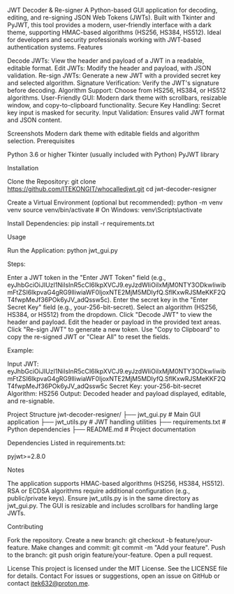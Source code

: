 JWT Decoder & Re-signer
A Python-based GUI application for decoding, editing, and re-signing JSON Web Tokens (JWTs). Built with Tkinter and PyJWT, this tool provides a modern, user-friendly interface with a dark theme, supporting HMAC-based algorithms (HS256, HS384, HS512). Ideal for developers and security professionals working with JWT-based authentication systems.
Features

Decode JWTs: View the header and payload of a JWT in a readable, editable format.
Edit JWTs: Modify the header and payload, with JSON validation.
Re-sign JWTs: Generate a new JWT with a provided secret key and selected algorithm.
Signature Verification: Verify the JWT's signature before decoding.
Algorithm Support: Choose from HS256, HS384, or HS512 algorithms.
User-Friendly GUI: Modern dark theme with scrollbars, resizable window, and copy-to-clipboard functionality.
Secure Key Handling: Secret key input is masked for security.
Input Validation: Ensures valid JWT format and JSON content.

Screenshots
Modern dark theme with editable fields and algorithm selection.
Prerequisites

Python 3.6 or higher
Tkinter (usually included with Python)
PyJWT library

Installation

Clone the Repository:
git clone https://github.com/ITEKONGIT/whocalledjwt.git
cd jwt-decoder-resigner


Create a Virtual Environment (optional but recommended):
python -m venv venv
source venv/bin/activate  # On Windows: venv\Scripts\activate


Install Dependencies:
pip install -r requirements.txt



Usage

Run the Application:
python jwt_gui.py


Steps:

Enter a JWT token in the "Enter JWT Token" field (e.g., eyJhbGciOiJIUzI1NiIsInR5cCI6IkpXVCJ9.eyJzdWIiOiIxMjM0NTY3ODkwIiwibmFtZSI6IkpvaG4gRG9lIiwiaWF0IjoxNTE2MjM5MDIyfQ.SflKxwRJSMeKKF2QT4fwpMeJf36POk6yJV_adQssw5c).
Enter the secret key in the "Enter Secret Key" field (e.g., your-256-bit-secret).
Select an algorithm (HS256, HS384, or HS512) from the dropdown.
Click "Decode JWT" to view the header and payload.
Edit the header or payload in the provided text areas.
Click "Re-sign JWT" to generate a new token.
Use "Copy to Clipboard" to copy the re-signed JWT or "Clear All" to reset the fields.


Example:

Input JWT: eyJhbGciOiJIUzI1NiIsInR5cCI6IkpXVCJ9.eyJzdWIiOiIxMjM0NTY3ODkwIiwibmFtZSI6IkpvaG4gRG9lIiwiaWF0IjoxNTE2MjM5MDIyfQ.SflKxwRJSMeKKF2QT4fwpMeJf36POk6yJV_adQssw5c
Secret Key: your-256-bit-secret
Algorithm: HS256
Output: Decoded header and payload displayed, editable, and re-signable.



Project Structure
jwt-decoder-resigner/
├── jwt_gui.py          # Main GUI application
├── jwt_utils.py        # JWT handling utilities
├── requirements.txt    # Python dependencies
├── README.md           # Project documentation

Dependencies
Listed in requirements.txt:

pyjwt>=2.8.0

Notes

The application supports HMAC-based algorithms (HS256, HS384, HS512). RSA or ECDSA algorithms require additional configuration (e.g., public/private keys).
Ensure jwt_utils.py is in the same directory as jwt_gui.py.
The GUI is resizable and includes scrollbars for handling large JWTs.

Contributing

Fork the repository.
Create a new branch: git checkout -b feature/your-feature.
Make changes and commit: git commit -m "Add your feature".
Push to the branch: git push origin feature/your-feature.
Open a pull request.

License
This project is licensed under the MIT License. See the LICENSE file for details.
Contact
For issues or suggestions, open an issue on GitHub or contact itek632@proton.me.
